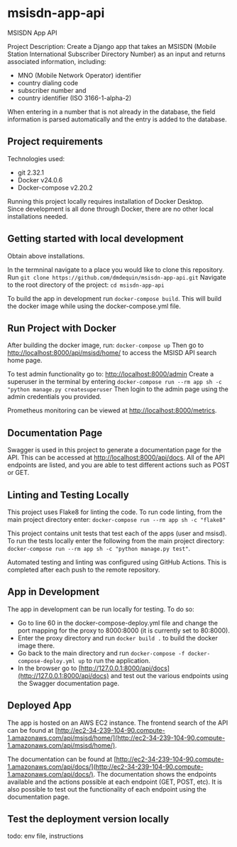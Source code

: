# msisdn-app-api
MSISDN App API

Project Description:  Create a Django app that takes an MSISDN (Mobile Station International Subscriber Directory Number) as an input and returns associated information, including:
- MNO (Mobile Network Operator) identifier
- country dialing code
- subscriber number and
- country identifier (ISO 3166-1-alpha-2)

When entering in a number that is not already in the database, the field information is parsed automatically and the entry is added to the database.


## Project requirements
Technologies used:
- git 2.32.1
- Docker v24.0.6
- Docker-compose v2.20.2

Running this project locally requires installation of Docker Desktop.</br>
Since development is all done through Docker, there are no other local installations needed.

## Getting started with local development
Obtain above installations.

In the termninal navigate to a place you would like to clone this repository.
Run ```git clone https://github.com/dmdequin/msisdn-app-api.git```
Navigate to the root directory of the project: ```cd msisdn-app-api```

To build the app in development run ```docker-compose build```. This will build the docker image while using the docker-compose.yml file.

## Run Project with Docker
After building the docker image, run: ```docker-compose up```
Then go to [http://localhost:8000/api/msisd/home/](http://localhost:8000/api/msisd/home/) to access the MSISD API search home page.

To test admin functionality go to: [http://localhost:8000/admin](http://localhost:8000/admin)
Create a superuser in the terminal by entering ```docker-compose run --rm app sh -c "python manage.py createsuperuser```
Then login to the admin page using the admin credentials you provided.

Prometheus monitoring can be viewed at [http://localhost:8000/metrics](http://localhost:8000/metrics).

## Documentation Page
Swagger is used in this project to generate a documentation page for the API. This can be accessed at [http://localhost:8000/api/docs](http://localhost:8000/api/docs). All of the API endpoints are listed, and you are able to test different actions such as POST or GET.

## Linting and Testing Locally

This project uses Flake8 for linting the code. To run code linting, from the main project directory enter: ```docker-compose run --rm app sh -c "flake8"```

This project contains unit tests that test each of the apps (user and msisd). To run the tests locally enter the following from the main project directory: ```docker-compose run --rm app sh -c "python manage.py test"```.

Automated testing and linting was configured using GitHub Actions. This is completed after each push to the remote repository.

## App in Development

The app in development can be run locally for testing. To do so:
- Go to line 60 in the docker-compose-deploy.yml file and change the port mapping for the proxy to 8000:8000 (it is currently set to 80:8000).
- Enter the proxy directory and run ```docker build .``` to build the docker image there.
- Go back to the main directory and run ```docker-compose -f docker-compose-deploy.yml up``` to run the application.
- In the browser go to [http://127.0.0.1:8000/api/docs](http://127.0.0.1:8000/api/docs) and test out the various endpoints using the Swagger documentation page.


## Deployed App

The app is hosted on an AWS EC2 instance. The frontend search of the API can be found at [http://ec2-34-239-104-90.compute-1.amazonaws.com/api/msisd/home/](http://ec2-34-239-104-90.compute-1.amazonaws.com/api/msisd/home/).

The documentation can be found at [http://ec2-34-239-104-90.compute-1.amazonaws.com/api/docs/](http://ec2-34-239-104-90.compute-1.amazonaws.com/api/docs/). The documentation shows the endpoints available and the actions possible at each endpoint (GET, POST, etc). It is also possible to test out the functionality of each endpoint using the documentation page.

## Test the deployment version locally

todo: env file, instructions
